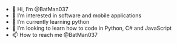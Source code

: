 - 👋 Hi, I’m @BatMan037
- 👀 I’m interested in software and mobile applications 
- 🌱 I’m currently learning python 
- 💞️ I’m looking to learn how to code in Python, C# and JavaScript 
- 📫 How to reach me @BatMan037

<!---
BatMan037/BatMan037 is a ✨ special ✨ repository because its `README.md` (this file) appears on your GitHub profile.
You can click the Preview link to take a look at your changes.
--->
